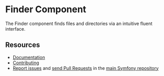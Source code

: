# Finder Component

The Finder component finds files and directories via an intuitive fluent
interface.

## Resources

- [Documentation](https://symfony.com/doc/current/components/finder.html)
- [Contributing](https://symfony.com/doc/current/contributing/index.html)
- [Report issues](https://github.com/symfony/symfony/issues) and
  [send Pull Requests](https://github.com/symfony/symfony/pulls)
  in the [main Symfony repository](https://github.com/symfony/symfony)
